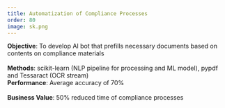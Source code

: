 ```yaml
---
title: Automatization of Compliance Processes
order: 80
image: sk.png
---
```


**Objective**: To develop AI bot that prefills necessary documents based on contents on compliance materials \
\
**Methods**: scikit-learn (NLP pipeline for processing and ML model), pypdf and Tessaract (OCR stream) \
**Performance**: Average accuracy of 70% \
\
**Business Value**: 50% reduced time of compliance processes
